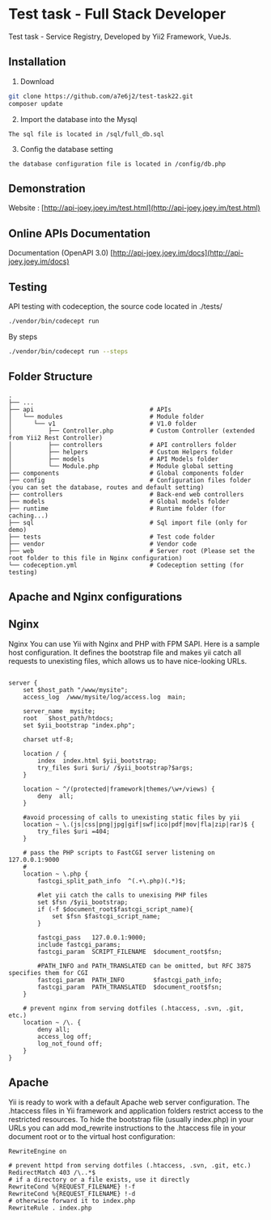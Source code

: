 # Test task - Full Stack Developer

Test task - Service Registry, Developed by Yii2 Framework, VueJs.

## Installation

1) Download 

```bash
git clone https://github.com/a7e6j2/test-task22.git
composer update
```
2) Import the database into the Mysql

```
The sql file is located in /sql/full_db.sql
```
3) Config the database setting 

```
the database configuration file is located in /config/db.php
```


## Demonstration

Website : [http://api-joey.joey.im/test.html](http://api-joey.joey.im/test.html) 

## Online APIs Documentation
Documentation (OpenAPI 3.0) [http://api-joey.joey.im/docs](http://api-joey.joey.im/docs) 

## Testing
API testing with codeception, the source code located in ./tests/
```bash
./vendor/bin/codecept run 
```
By steps
```bash
./vendor/bin/codecept run --steps
```

## Folder Structure
    .
    ├── ...
    ├── api                                # APIs
    │   └── modules                        # Module folder
    │      └── v1                          # V1.0 folder
    │          ├── Controller.php          # Custom Controller (extended from Yii2 Rest Controller)
    │          ├── controllers             # API controllers folder  
    │          ├── helpers                 # Custom Helpers folder      
    │          ├── models                  # API Models folder      
    │          └── Module.php              # Module global setting 
    ├── components                         # Global components folder
    ├── config                             # Configuration files folder (you can set the database, routes and default setting)
    ├── controllers                        # Back-end web controllers
    ├── models                             # Global models folder     
    ├── runtime                            # Runtime folder (for caching...)      
    ├── sql                                # Sql import file (only for demo)
    ├── tests                              # Test code folder          
    ├── vendor                             # Vendor code       
    ├── web                                # Server root (Please set the root folder to this file in Nginx configuration)                  
    └── codeception.yml                    # Codeception setting (for testing)


## Apache and Nginx configurations

## Nginx

Nginx
You can use Yii with Nginx and PHP with FPM SAPI. Here is a sample host configuration. It defines the bootstrap file and makes yii catch all requests to unexisting files, which allows us to have nice-looking URLs.

```

server {
    set $host_path "/www/mysite";
    access_log  /www/mysite/log/access.log  main;

    server_name  mysite;
    root   $host_path/htdocs;
    set $yii_bootstrap "index.php";

    charset utf-8;

    location / {
        index  index.html $yii_bootstrap;
        try_files $uri $uri/ /$yii_bootstrap?$args;
    }

    location ~ ^/(protected|framework|themes/\w+/views) {
        deny  all;
    }

    #avoid processing of calls to unexisting static files by yii
    location ~ \.(js|css|png|jpg|gif|swf|ico|pdf|mov|fla|zip|rar)$ {
        try_files $uri =404;
    }

    # pass the PHP scripts to FastCGI server listening on 127.0.0.1:9000
    #
    location ~ \.php {
        fastcgi_split_path_info  ^(.+\.php)(.*)$;

        #let yii catch the calls to unexising PHP files
        set $fsn /$yii_bootstrap;
        if (-f $document_root$fastcgi_script_name){
            set $fsn $fastcgi_script_name;
        }

        fastcgi_pass   127.0.0.1:9000;
        include fastcgi_params;
        fastcgi_param  SCRIPT_FILENAME  $document_root$fsn;

        #PATH_INFO and PATH_TRANSLATED can be omitted, but RFC 3875 specifies them for CGI
        fastcgi_param  PATH_INFO        $fastcgi_path_info;
        fastcgi_param  PATH_TRANSLATED  $document_root$fsn;
    }

    # prevent nginx from serving dotfiles (.htaccess, .svn, .git, etc.)
    location ~ /\. {
        deny all;
        access_log off;
        log_not_found off;
    }
}
```


## Apache

Yii is ready to work with a default Apache web server configuration. The .htaccess files in Yii framework and application folders restrict access to the restricted resources. To hide the bootstrap file (usually index.php) in your URLs you can add mod_rewrite instructions to the .htaccess file in your document root or to the virtual host configuration:

```
RewriteEngine on

# prevent httpd from serving dotfiles (.htaccess, .svn, .git, etc.)
RedirectMatch 403 /\..*$
# if a directory or a file exists, use it directly
RewriteCond %{REQUEST_FILENAME} !-f
RewriteCond %{REQUEST_FILENAME} !-d
# otherwise forward it to index.php
RewriteRule . index.php
```
